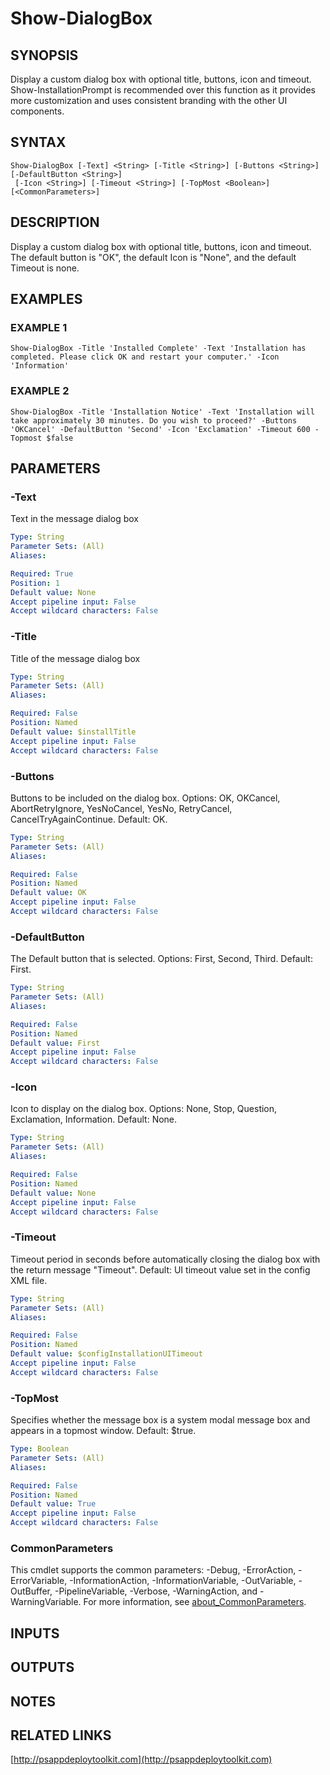 ﻿---
editLink: false
isShowComments: false
external help file: PSAppDeployToolkit-help.xml
Module Name: PSAppDeployToolkit
online version: http://psappdeploytoolkit.com
schema: 2.0.0
---

# Show-DialogBox

## SYNOPSIS
Display a custom dialog box with optional title, buttons, icon and timeout.
Show-InstallationPrompt is recommended over this function as it provides more customization and uses consistent branding with the other UI components.

## SYNTAX

```
Show-DialogBox [-Text] <String> [-Title <String>] [-Buttons <String>] [-DefaultButton <String>]
 [-Icon <String>] [-Timeout <String>] [-TopMost <Boolean>] [<CommonParameters>]
```

## DESCRIPTION
Display a custom dialog box with optional title, buttons, icon and timeout.
The default button is "OK", the default Icon is "None", and the default Timeout is none.

## EXAMPLES

### EXAMPLE 1
```
Show-DialogBox -Title 'Installed Complete' -Text 'Installation has completed. Please click OK and restart your computer.' -Icon 'Information'
```

### EXAMPLE 2
```
Show-DialogBox -Title 'Installation Notice' -Text 'Installation will take approximately 30 minutes. Do you wish to proceed?' -Buttons 'OKCancel' -DefaultButton 'Second' -Icon 'Exclamation' -Timeout 600 -Topmost $false
```

## PARAMETERS

### -Text
Text in the message dialog box

```yaml
Type: String
Parameter Sets: (All)
Aliases:

Required: True
Position: 1
Default value: None
Accept pipeline input: False
Accept wildcard characters: False
```

### -Title
Title of the message dialog box

```yaml
Type: String
Parameter Sets: (All)
Aliases:

Required: False
Position: Named
Default value: $installTitle
Accept pipeline input: False
Accept wildcard characters: False
```

### -Buttons
Buttons to be included on the dialog box.
Options: OK, OKCancel, AbortRetryIgnore, YesNoCancel, YesNo, RetryCancel, CancelTryAgainContinue.
Default: OK.

```yaml
Type: String
Parameter Sets: (All)
Aliases:

Required: False
Position: Named
Default value: OK
Accept pipeline input: False
Accept wildcard characters: False
```

### -DefaultButton
The Default button that is selected.
Options: First, Second, Third.
Default: First.

```yaml
Type: String
Parameter Sets: (All)
Aliases:

Required: False
Position: Named
Default value: First
Accept pipeline input: False
Accept wildcard characters: False
```

### -Icon
Icon to display on the dialog box.
Options: None, Stop, Question, Exclamation, Information.
Default: None.

```yaml
Type: String
Parameter Sets: (All)
Aliases:

Required: False
Position: Named
Default value: None
Accept pipeline input: False
Accept wildcard characters: False
```

### -Timeout
Timeout period in seconds before automatically closing the dialog box with the return message "Timeout".
Default: UI timeout value set in the config XML file.

```yaml
Type: String
Parameter Sets: (All)
Aliases:

Required: False
Position: Named
Default value: $configInstallationUITimeout
Accept pipeline input: False
Accept wildcard characters: False
```

### -TopMost
Specifies whether the message box is a system modal message box and appears in a topmost window.
Default: $true.

```yaml
Type: Boolean
Parameter Sets: (All)
Aliases:

Required: False
Position: Named
Default value: True
Accept pipeline input: False
Accept wildcard characters: False
```

### CommonParameters
This cmdlet supports the common parameters: -Debug, -ErrorAction, -ErrorVariable, -InformationAction, -InformationVariable, -OutVariable, -OutBuffer, -PipelineVariable, -Verbose, -WarningAction, and -WarningVariable. For more information, see [about_CommonParameters](http://go.microsoft.com/fwlink/?LinkID=113216).

## INPUTS

## OUTPUTS

## NOTES

## RELATED LINKS

[http://psappdeploytoolkit.com](http://psappdeploytoolkit.com)

